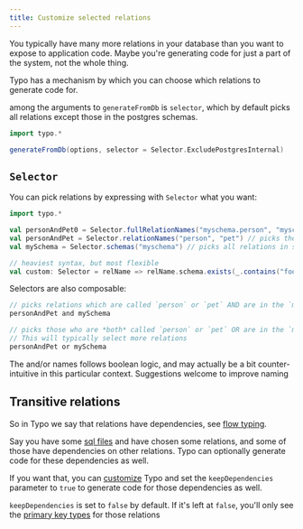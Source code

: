```yaml
---
title: Customize selected relations
---
```



You typically have many more relations in your database than you want to expose to application code.
Maybe you're generating code for just a part of the system, not the whole thing.

Typo has a mechanism by which you can choose which relations to generate code for.

among the arguments to `generateFromDb` is `selector`, which by default picks all relations except those in the postgres schemas.

```scala
import typo.*

generateFromDb(options, selector = Selector.ExcludePostgresInternal)
```

## `Selector`

You can pick relations by expressing with `Selector` what you want:
```scala mdoc:silent
import typo.*

val personAndPet0 = Selector.fullRelationNames("myschema.person", "myschemapet") // picks exactly these tables
val personAndPet = Selector.relationNames("person", "pet") // picks these regardless of schema
val mySchema = Selector.schemas("myschema") // picks all relations in schema

// heaviest syntax, but most flexible
val custom: Selector = relName => relName.schema.exists(_.contains("foo")) && relName.name.contains("bar")
```

Selectors are also composable:

```scala mdoc:silent
// picks relations which are called `person` or `pet` AND are in the `myschema` schema
personAndPet and mySchema

// picks those who are *both* called `person` or `pet` OR are in the `myschema` schema. 
// This will typically select more relations
personAndPet or mySchema 
```

The and/or names follows boolean logic, and may actually be a bit counter-intuitive in this particular context. Suggestions welcome to improve naming

## Transitive relations

So in Typo we say that relations have dependencies, see [flow typing](type-safety/type-flow.md). 

Say you have some [sql files](what-is/sql-is-king.md) and have chosen some relations, and some of those have dependencies on other relations.
Typo can optionally generate code for these dependencies as well. 

If you want that, you can  [customize](customization/overview.md) Typo and set the `keepDependencies` parameter to `true` to generate code for those dependencies as well. 

`keepDependencies` is set to `false` by default. If it's left at `false`, you'll only see the [primary key types](type-safety/id-types.md) for those relations
